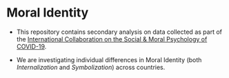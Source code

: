# Moral Identity

- This repository contains secondary analysis on data collected as part of the [International Collaboration on the Social & Moral Psychology of COVID-19](https://icsmp-covid19.netlify.app/).

- We are investigating individual differences in Moral Identity (both *Internalization* and *Symbolization*) across countries.
